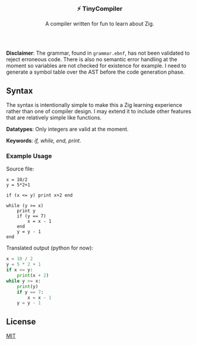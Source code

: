 <br/><br/>
<div>
    <h3 align="center">⚡ TinyCompiler</h3>
    <p align="center">
        A compiler written for fun to learn about Zig.
    </p>
</div>
<br><br>

**Disclaimer**: The grammar, found in `grammar.ebnf`, has not been validated to reject erroneous code. There is also no semantic error handling at the moment so variables are not checked for existence for example. I need to generate a symbol table over the AST before the code generation phase. 

## Syntax

The syntax is intentionally simple to make this a Zig learning experience rather than one of compiler design. I may extend it to include other features that are relatively simple like functions.

**Datatypes**: Only integers are valid at the moment.

**Keywords**: _if, while, end, print_.

### Example Usage
Source file:
```
x = 10/2
y = 5*2+1

if (x <= y) print x+2 end

while (y >= x)
    print y
    if (y == 7)
        x = x - 1
    end
    y = y - 1
end
```

Translated output (python for now):
```py
x = 10 / 2
y = 5 * 2 + 1
if x <= y:
	print(x + 2)
while y >= x:
	print(y)
	if y == 7:
		x = x - 1
	y = y - 1
```

## License

[MIT](https://github.com/williamfedele/tinycompiler/blob/main/LICENSE)
